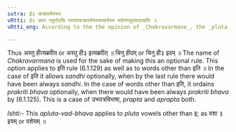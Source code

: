 ```yaml
---
sutra: ई३ चाक्रवर्मणस्य
vRtti: ई३ कारः प्लुतोऽचि परतश्चाक्रवर्मणस्याचार्यस्य मतेनाप्लुतवद्भवति ॥
vRtti_eng: According to the the opinion of _Chakravarmana_, the _pluta_ ई ३ followed by a vowel is treated like an ordinary vowel.

---
```

Thus अस्तु हीत्यब्रवीत or अस्तु ही३ इत्यब्रवीत् ॥ चिनु हीदम् or चिनु ही३ इदम् ॥ The name of _Chakravarmana_ is used for the sake of making this an optional rule. This option applies to इति rule (6.1.129) as well as to words other than इति ॥ In the case of इति it allows _sandhi_ optionally, when by the last rule there would have been always _sandhi_. In the case of words other than इति, it ordains _prakriti_ _bhava_  optionally, when there would have been always _prakriti_ _bhava_ by (6.1.125). This is a case of उभयत्रविभाषा, _prapta_ and _aprapta_ both.

_Ishti_:- This _apluta_-_vad_-_bhava_ applies to _pluta_ vowels other than इ; as वशा ३ इयम् or वशेयम् ॥